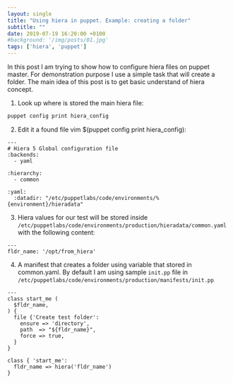 ```yaml
---
layout: single
title: "Using hiera in puppet. Example: creating a folder"
subtitle: ""
date: 2019-07-19 16:20:00 +0100
#background: '/img/posts/01.jpg'
tags: ['hiera', 'puppet']
---
```

 
In this post I am trying to show how to configure hiera files on puppet master. For demonstration purpose I use a simple task that will create a folder. The main idea of this post is to get basic understand of hiera concept.

1. Look up where is stored the main hiera file:

````bash
puppet config print hiera_config 

````

2. Edit it a found file vim $(puppet config print hiera_config):

````puppet
---
# Hiera 5 Global configuration file
:backends:
  - yaml

:hierarchy:
  - common

:yaml:
  :datadir: "/etc/puppetlabs/code/environments/%{environment}/hieradata"
````

3. Hiera values for our test will be stored inside ``/etc/puppetlabs/code/environments/production/hieradata/common.yaml`` with the following content:

````puppet
---
fldr_name: '/opt/from_hiera'
````

4. A manifest that creates a folder using variable that stored in common.yaml. By default I am using sample ``init.pp`` file in ``/etc/puppetlabs/code/environments/production/manifests/init.pp``

````puppet
---
class start_me (
  $fldr_name,
) {
  file {'Create test folder':
    ensure => 'directory',
    path  => "${fldr_name}",
    force => true,
  }
}

class { 'start_me':
  fldr_name => hiera('fldr_name')
}

````


